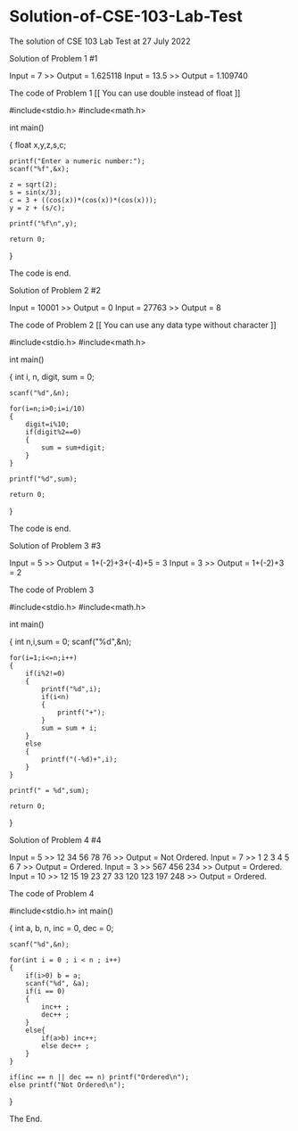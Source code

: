 # Solution-of-CSE-103-Lab-Test
The solution of CSE 103 Lab Test at 27 July 2022                

Solution of Problem 1                                           #1

Input  =    7  >>  Output = 1.625118
Input  =  13.5 >>  Output = 1.109740

The code of Problem 1
[[ You can use double instead of float ]]

#include<stdio.h>
#include<math.h>

int main()

{
    float x,y,z,s,c;

    printf("Enter a numeric number:");
    scanf("%f",&x);

    z = sqrt(2);
    s = sin(x/3);
    c = 3 + ((cos(x))*(cos(x))*(cos(x)));
    y = z + (s/c);

    printf("%f\n",y);

    return 0;
}

The code is end.

Solution of Problem 2                                           #2

Input = 10001 >> Output = 0
Input = 27763 >> Output = 8 

The code of Problem 2
[[ You can use any data type without character ]]

#include<stdio.h>
#include<math.h>

int main()

{
    int i, n, digit, sum = 0;

    scanf("%d",&n);

    for(i=n;i>0;i=i/10)
    {
        digit=i%10;
        if(digit%2==0)
        {
            sum = sum+digit;
        }
    }

    printf("%d",sum);

    return 0;
}

The code is end.

Solution of Problem 3                                           #3

Input = 5 >> Output = 1+(-2)+3+(-4)+5 = 3
Input = 3 >> Output = 1+(-2)+3        = 2

The code of Problem 3

#include<stdio.h>
#include<math.h>

int main()

{
    int n,i,sum = 0;
    scanf("%d",&n);

    for(i=1;i<=n;i++)
    {
        if(i%2!=0)
        {
            printf("%d",i);
            if(i<n)
            {
                printf("+");
            }
            sum = sum + i;
        }
        else
        {
            printf("(-%d)+",i);
        }
    }

    printf(" = %d",sum);

    return 0;
}

Solution of Problem 4                                           #4

Input = 5  >> 12 34 56 78 76                      >> Output = Not Ordered.
Input = 7  >> 1 2 3 4 5 6 7                       >> Output = Ordered.
Input = 3  >> 567 456 234                         >> Output = Ordered.
Input = 10 >> 12 15 19 23 27 33 120 123 197 248   >> Output = Ordered.

The code of Problem 4

#include<stdio.h>
int main()

{
    int a, b, n, inc = 0, dec = 0;

    scanf("%d",&n);

    for(int i = 0 ; i < n ; i++)
    {
        if(i>0) b = a;
        scanf("%d", &a);
        if(i == 0)
        {
            inc++ ;
            dec++ ;
        }
        else{
            if(a>b) inc++;
            else dec++ ;
        }
    }

    if(inc == n || dec == n) printf("Ordered\n");
    else printf("Not Ordered\n");

}


The End.
